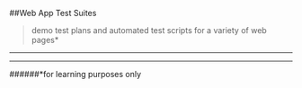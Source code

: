 ##Web App Test Suites
> demo test plans and automated test scripts for a variety of web pages*
_____________________________________________









_____________________________________________

######*for learning purposes only
